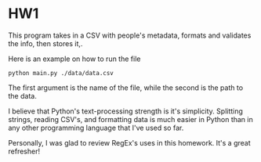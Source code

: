 # HW1
This program takes in a CSV with people's metadata, formats and validates the info, then stores it,.

Here is an example on how to run the file
```shell
python main.py ./data/data.csv
```
The first argument is the name of the file, while the second is the path to the data.

I believe that Python's text-processing strength is it's simplicity. Splitting strings, reading CSV's, and formatting data is much easier in Python than in any other programming language that I've used so far.

Personally, I was glad to review RegEx's uses in this homework. It's a great refresher!